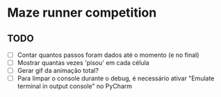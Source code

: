 # Maze runner competition

## TODO

- [ ] Contar quantos passos foram dados até o momento (e no final)
- [ ] Mostrar quantas vezes 'pisou' em cada célula
- [ ] Gerar gif da animação total?
- [ ] Para limpar o console durante o debug, é necessário ativar "Emulate terminal in output console" no PyCharm